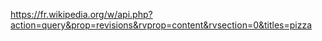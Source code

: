https://fr.wikipedia.org/w/api.php?action=query&prop=revisions&rvprop=content&rvsection=0&titles=pizza
